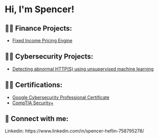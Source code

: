 <h1>Hi, I'm Spencer! </h1>

<h2>👨‍💻 Finance Projects:</h2>

- [Fixed Income Pricing Engine](https://github.com/heflinspencer/Abnormal-HTTP-Detection)

<h2>👨‍💻 Cybersecurity Projects:</h2>


  - [Detecting abnormal HTTP(S) using unsupervised machine learning](https://github.com/heflinspencer/Abnormal-HTTP-Detection)

<h2>👨‍💻 Certifications:</h2>

  - [Google Cybersecurity Professional Certificate](https://www.credly.com/badges/5128cfc7-f52f-4c3a-9c54-9e68d96ec813/linked_in_profile)
  - [CompTIA Security+](https://www.credly.com/badges/62023c01-bda7-4b6b-8153-aff308f968c9/linked_in_profile)



<h2> 🤳 Connect with me:</h2>
Linkedin: https://www.linkedin.com/in/spencer-heflin-758795278/

